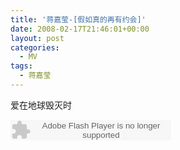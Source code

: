 ```yaml
---
title: '蒋嘉莹-[假如真的再有约会]'
date: 2008-02-17T21:46:01+00:00
layout: post
categories:
  - MV
tags:
  - 蒋嘉莹
---
```


爱在地球毁灭时

<embed src="http://www.xiami.com/widget/16034005_2073041/singlePlayer.swf" type="application/x-shockwave-flash" width="257" height="33" wmode="transparent"></embed>

